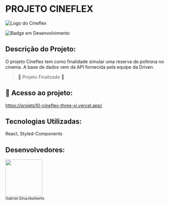 # PROJETO CINEFLEX


![Logo do Cineflex](https://user-images.githubusercontent.com/45599563/205776829-d3f5d0ff-4eae-4516-b4ef-fc2856de1720.png)


![Badge em Desenvolvimento](https://img.shields.io/badge/Status-Conclu%C3%ADdo-green)


## Descrição do Projeto:
O projeto Cineflex tem como finalidade simular uma reserva de poltrona no cinema. A base de dados vem da API fornecida pela equipe da Driven.


> :construction: Projeto Finalizado :construction:


## 📁 Acesso ao projeto:
https://projeto10-cineflex-three-xi.vercel.app/


## Tecnologias Utilizadas:
React, Styled-Components


## Desenvolvedores:
[<img src="https://github.com/gsnorberto.png" width=115><br><sub>Gabriel Silva Norberto</sub>](https://github.com/gsnorberto) 

